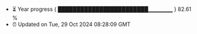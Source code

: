 - ⏳ Year progress { ████████████████████████▁▁▁▁▁▁ } 82.61 %
- ⏰ Updated on Tue, 29 Oct 2024 08:28:09 GMT


